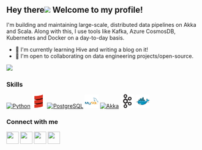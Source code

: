 ## Hey there![](https://user-images.githubusercontent.com/18350557/176309783-0785949b-9127-417c-8b55-ab5a4333674e.gif) Welcome to my profile!

I'm building and maintaining large-scale, distributed data pipelines on Akka and Scala. Along with this, I use tools like Kafka, Azure CosmosDB, Kubernetes and Docker on a day-to-day basis.

* 🧠  I'm currently learning Hive and writing a blog on it!
* 👋 I'm open to collaborating on data engineering projects/open-source.

<a href="https://www.twitter.com/itsadityagupta" target="_blank" rel="noreferrer"><img
src="https://img.shields.io/twitter/follow/itsadityagupta?logo=twitter&style=for-the-badge&color=0891b2&labelColor=1c1917"
/></a>

### Skills



<p align="left">
<a href="https://www.python.org/" target="_blank" rel="noreferrer"><img src="https://raw.githubusercontent.com/danielcranney/readme-generator/main/public/icons/skills/python-colored.svg" width="36" height="36" alt="Python" /></a>
<a href="https://www.scala-lang.org/" target="_blank" rel="noreferrer"><img src="https://github.com/devicons/devicon/blob/master/icons/scala/scala-original.svg" width="36" height="36" alt="Scala" /></a>
<a href="https://www.postgresql.org/" target="_blank" rel="noreferrer"><img src="https://raw.githubusercontent.com/danielcranney/readme-generator/main/public/icons/skills/postgresql-colored.svg" width="36" height="36" alt="PostgreSQL" /></a>
<a href="https://www.mysql.com/" target="_blank" rel="noreferrer"><img src="https://github.com/devicons/devicon/blob/master/icons/mysql/mysql-original-wordmark.svg" width="36" height="36" alt="MySQL" /></a>
<a href="https://akka.io/" target="_blank" rel="noreferrer"><img src="https://github.com/Aditya-Gupta1/Aditya-Gupta1/blob/main/akka.png" width="36" height="36" alt="Akka" /></a>
<a href="https://kafka.apache.org/" target="_blank" rel="noreferrer"><img src="https://github.com/devicons/devicon/blob/master/icons/apachekafka/apachekafka-original.svg" width="36" height="36" alt="Apache Kafka" /></a>
<a href="https://www.docker.com/" target="_blank" rel="noreferrer"><img src="https://github.com/devicons/devicon/blob/master/icons/docker/docker-original.svg" width="36" height="36" alt="Docker" /></a>
</p>

### Connect with me

<p align="left"> <a href="https://www.github.com/Aditya-Gupta1" target="_blank" rel="noreferrer"><img src="https://raw.githubusercontent.com/danielcranney/readme-generator/main/public/icons/socials/github.svg" width="32" height="32" /></a> <a href="https://itsadityagupta.hashnode.dev" target="_blank" rel="noreferrer"><img src="https://raw.githubusercontent.com/danielcranney/readme-generator/main/public/icons/socials/hashnode.svg" width="32" height="32" /></a> <a href="https://www.linkedin.com/in/aditya-gupta008" target="_blank" rel="noreferrer"><img src="https://raw.githubusercontent.com/danielcranney/readme-generator/main/public/icons/socials/linkedin.svg" width="32" height="32" /></a> <a href="https://www.twitter.com/itsadityagupta" target="_blank" rel="noreferrer"><img src="https://raw.githubusercontent.com/danielcranney/readme-generator/main/public/icons/socials/twitter.svg" width="32" height="32" /></a></p>
